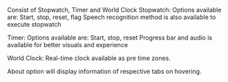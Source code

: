Consist of Stopwatch, Timer and World Clock 
Stopwatch:
  Options available are: Start, stop, reset, flag
  Speech recognition method is also available to execute stopwatch

Timer:
  Options available are: Start, stop, reset
  Progress bar and audio is available for better visuals and experience
  
World Clock:
  Real-time clock available as pre time zones.
 
About option will display information of respective tabs on hovering.
